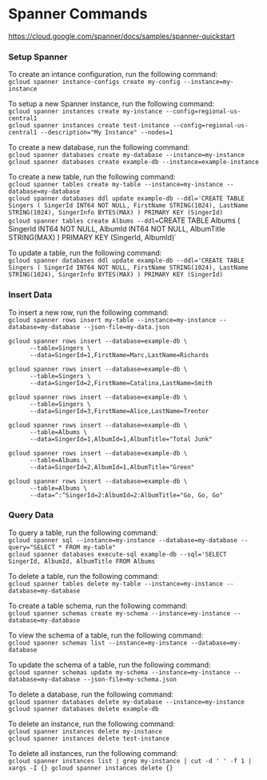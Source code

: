 # Spanner Commands

https://cloud.google.com/spanner/docs/samples/spanner-quickstart

### Setup Spanner

To create an intance configuration, run the following command:  
`gcloud spanner instance-configs create my-config --instance=my-instance`  

To setup a new Spanner instance, run the following command:  
`gcloud spanner instances create my-instance --config=regional-us-central1`  
`gcloud spanner instances create test-instance --config=regional-us-central1 --description="My Instance" --nodes=1`  

To create a new database, run the following command:  
`gcloud spanner databases create my-database --instance=my-instance`  
`gcloud spanner databases create example-db --instance=example-instance`    

To create a new table, run the following command:  
`gcloud spanner tables create my-table --instance=my-instance --database=my-database`  
`gcloud spanner databases ddl update example-db --ddl='CREATE TABLE Singers ( SingerId INT64 NOT NULL, FirstName STRING(1024), LastName STRING(1024), SingerInfo BYTES(MAX) ) PRIMARY KEY (SingerId)`  
`gcloud spanner tables create Albums --ddl=`CREATE TABLE Albums ( SingerId INT64 NOT NULL, AlbumId INT64 NOT NULL, AlbumTitle STRING(MAX) ) PRIMARY KEY (SingerId, AlbumId)`

To update a table, run the following command:  
`gcloud spanner databases ddl update example-db --ddl='CREATE TABLE Singers ( SingerId INT64 NOT NULL, FirstName STRING(1024), LastName STRING(1024), SingerInfo BYTES(MAX) ) PRIMARY KEY (SingerId)`  

### Insert Data

To insert a new row, run the following command:  
`gcloud spanner rows insert my-table --instance=my-instance --database=my-database --json-file=my-data.json`  

```
gcloud spanner rows insert --database=example-db \
      --table=Singers \
      --data=SingerId=1,FirstName=Marc,LastName=Richards

gcloud spanner rows insert --database=example-db \
      --table=Singers \
      --data=SingerId=2,FirstName=Catalina,LastName=Smith

gcloud spanner rows insert --database=example-db \
      --table=Singers \
      --data=SingerId=3,FirstName=Alice,LastName=Trentor

gcloud spanner rows insert --database=example-db \
      --table=Albums \
      --data=SingerId=1,AlbumId=1,AlbumTitle="Total Junk"

gcloud spanner rows insert --database=example-db \
      --table=Albums \
      --data=SingerId=2,AlbumId=1,AlbumTitle="Green"

gcloud spanner rows insert --database=example-db \
      --table=Albums \
      --data=^:^SingerId=2:AlbumId=2:AlbumTitle="Go, Go, Go"
```
### Query Data

To query a table, run the following command:  
`gcloud spanner sql --instance=my-instance --database=my-database --query="SELECT * FROM my-table"`    
`gcloud spanner databases execute-sql example-db --sql='SELECT SingerId, AlbumId, AlbumTitle FROM Albums`  

To delete a table, run the following command:  
`gcloud spanner tables delete my-table --instance=my-instance --database=my-database`  

To create a table schema, run the following command:  
`gcloud spanner schemas create my-schema --instance=my-instance --database=my-database`

To view the schema of a table, run the following command:  
`gcloud spanner schemas list --instance=my-instance --database=my-database`  

To update the schema of a table, run the following command:  
`gcloud spanner schemas update my-schema --instance=my-instance --database=my-database --json-file=my-schema.json`  

To delete a database, run the following command:  
`gcloud spanner databases delete my-database --instance=my-instance`      
`gcloud spanner databases delete example-db`  

To delete an instance, run the following command:  
`gcloud spanner instances delete my-instance`  
`gcloud spanner instances delete test-instance`  

To delete all instances, run the following command:  
`gcloud spanner instances list | grep my-instance | cut -d ' ' -f 1 | xargs -I {} gcloud spanner instances delete {}`  
